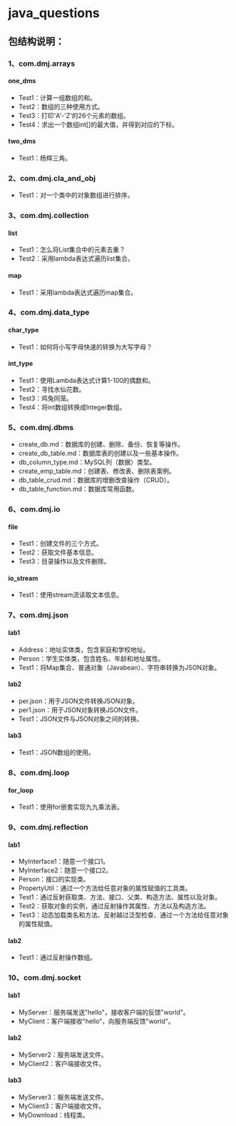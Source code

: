 # java_questions

## 包结构说明：

### 1、com.dmj.arrays
#### one_dms
* Test1：计算一组数组的和。
* Test2：数组的三种使用方式。
* Test3：打印'A'-'Z'的26个元素的数组。
* Test4：求出一个数组int[]的最大值，并得到对应的下标。
#### two_dms
* Test1：杨辉三角。

### 2、com.dmj.cla_and_obj
* Test1：对一个类中的对象数组进行排序。

### 3、com.dmj.collection
#### list
* Test1：怎么将List集合中的元素去重？
* Test2：采用lambda表达式遍历list集合。
#### map
* Test1：采用lambda表达式遍历map集合。


### 4、com.dmj.data_type
#### char_type
* Test1：如何将小写字母快速的转换为大写字母？
#### int_type
* Test1：使用Lambda表达式计算1-100的偶数和。
* Test2：寻找水仙花数。
* Test3：鸡兔同笼。
* Test4：将int数组转换成Integer数组。

### 5、com.dmj.dbms
* create_db.md：数据库的创建、删除、备份、恢复等操作。
* create_db_table.md：数据库表的创建以及一些基本操作。
* db_column_type.md：MySQL列（数据）类型。
* create_emp_table.md：创建表、修改表、删除表案例。
* db_table_crud.md：数据库的增删改查操作（CRUD）。
* db_table_function.md：数据库常用函数。

### 6、com.dmj.io
#### file
* Test1：创建文件的三个方式。
* Test2：获取文件基本信息。
* Test3：目录操作以及文件删除。
#### io_stream
* Test1：使用stream流读取文本信息。

### 7、com.dmj.json
#### lab1
* Address：地址实体类，包含家庭和学校地址。
* Person：学生实体类，包含姓名、年龄和地址属性。
* Test1：将Map集合、普通对象（Javabean）、字符串转换为JSON对象。
#### lab2
* per.json：用于JSON文件转换JSON对象。
* per1.json：用于JSON对象转换JSON文件。
* Test1：JSON文件与JSON对象之间的转换。
#### lab3
* Test1：JSON数组的使用。

### 8、com.dmj.loop
#### for_loop
* Test1：使用for嵌套实现九九乘法表。

### 9、com.dmj.reflection
#### lab1
* MyInterface1：随意一个接口1。
* MyInterface2：随意一个接口2。
* Person：接口的实现类。
* PropertyUtil：通过一个方法给任意对象的属性赋值的工具类。
* Test1：通过反射获取类、方法、接口、父类、构造方法、属性以及对象。
* Test2：获取对象的实例，通过反射操作其属性、方法以及构造方法。
* Test3：动态加载类名和方法、反射越过泛型检查、通过一个方法给任意对象的属性赋值。

#### lab2
* Test1：通过反射操作数组。

### 10、com.dmj.socket
#### lab1
* MyServer：服务端发送"hello"，接收客户端的反馈"world"。
* MyClient：客户端接收"hello"，向服务端反馈"world"。

#### lab2
* MyServer2：服务端发送文件。
* MyClient2：客户端接收文件。

#### lab3
* MyServer3：服务端发送文件。
* MyClient3：客户端接收文件。
* MyDownload：线程类。